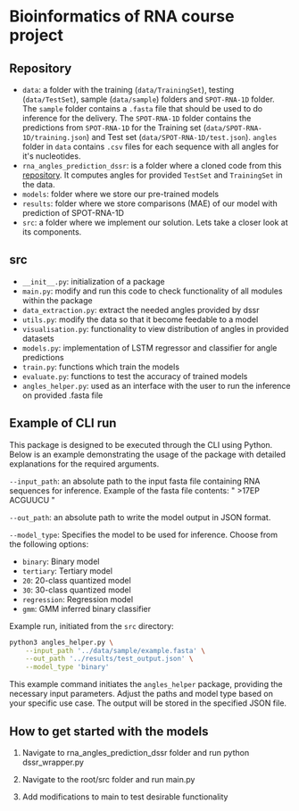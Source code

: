 # Bioinformatics of RNA course project

## Repository

- `data`: a folder with the training (`data/TrainingSet`), testing (`data/TestSet`), sample (`data/sample`) folders and `SPOT-RNA-1D` folder.
  The `sample` folder contains a `.fasta` file that should be used to do inference for the delivery.
  The `SPOT-RNA-1D` folder contains the predictions from `SPOT-RNA-1D` for the Training set (`data/SPOT-RNA-1D/training.json`) and Test set (`data/SPOT-RNA-1D/test.json`). `angles` folder in `data` contains `.csv` files for each sequence with all angles for it's nucleotides.
- `rna_angles_prediction_dssr`: is a folder where a cloned code from this [repository](https://github.com/EvryRNA/rna_angles_prediction_dssr/tree/main). It computes angles for provided `TestSet` and `TrainingSet` in the data.
- `models`: folder where we store our pre-trained models
- `results`: folder where we store comparisons (MAE) of our model with prediction of SPOT-RNA-1D
- `src`: a folder where we implement our solution. Lets take a closer look at its components.

## src

- `__init__.py`: initialization of a package
- `main.py`: modify and run this code to check functionality of all modules within the package
- `data_extraction.py`: extract the needed angles provided by dssr
- `utils.py`: modify the data so that it become feedable to a model
- `visualisation.py`: functionality to view distribution of angles in provided datasets
- `models.py`: implementation of LSTM regressor and classifier for angle predictions
- `train.py`: functions which train the models
- `evaluate.py`: functions to test the accuracy of trained models
- `angles_helper.py`: used as an interface with the user to run the inference on provided .fasta file

## Example of CLI run

This package is designed to be executed through the CLI using Python. Below is an example demonstrating the usage of the package with detailed explanations for the required arguments.

`--input_path`: an absolute path to the input fasta file containing RNA sequences for inference.
Example of the fasta file contents:
" >17EP
ACGUUCU
"

`--out_path`: an absolute path to write the model output in JSON format.

`--model_type`: Specifies the model to be used for inference. Choose from the following options:

- `binary`: Binary model
- `tertiary`: Tertiary model
- `20`: 20-class quantized model
- `30`: 30-class quantized model
- `regression`: Regression model
- `gmm`: GMM inferred binary classifier

Example run, initiated from the `src` directory:

```bash
python3 angles_helper.py \
    --input_path '../data/sample/example.fasta' \
    --out_path '../results/test_output.json' \
    --model_type 'binary'
```

This example command initiates the `angles_helper` package, providing the necessary input parameters. Adjust the paths and model type based on your specific use case. The output will be stored in the specified JSON file.


## How to get started with the models

1. Navigate to rna_angles_prediction_dssr folder and run python dssr_wrapper.py

2. Navigate to the root/src folder and run main.py

3. Add modifications to main to test desirable functionality
